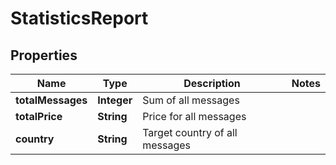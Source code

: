
# StatisticsReport

## Properties
Name | Type | Description | Notes
------------ | ------------- | ------------- | -------------
**totalMessages** | **Integer** | Sum of all messages | 
**totalPrice** | **String** | Price for all messages | 
**country** | **String** | Target country of all messages | 



